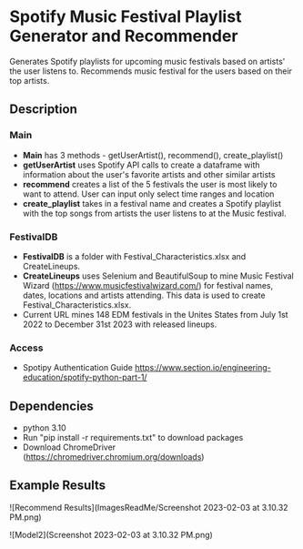 # Spotify Music Festival Playlist Generator and Recommender

Generates Spotify playlists for upcoming music festivals based on artists' the user listens to. Recommends music festival for the users based on their top artists.

## Description

### Main
- **Main** has 3 methods - getUserArtist(), recommend(), create_playlist() 
- **getUserArtist** uses Spotify API calls to create a dataframe with information about the user's favorite artists and other similar artists  
- **recommend** creates a list of the 5 festivals the user is most likely to want to attend. User can input only select time ranges and location
- **create_playlist** takes in a festival name and creates a Spotify playlist with the top songs from artists the user listens to at the Music festival.

### FestivalDB
- **FestivalDB** is a folder with Festival_Characteristics.xlsx and CreateLineups.
- **CreateLineups** uses Selenium and BeautifulSoup to mine Music Festival Wizard (https://www.musicfestivalwizard.com/) for festival names, dates, locations and artists attending. This data is used to create Festival_Characteristics.xlsx.
- Current URL mines 148 EDM festivals in the Unites States from July 1st 2022 to December 31st 2023 with released lineups.

### Access
- Spotipy Authentication Guide https://www.section.io/engineering-education/spotify-python-part-1/


## Dependencies
- python 3.10
- Run "pip install -r requirements.txt" to download packages
- Download ChromeDriver (https://chromedriver.chromium.org/downloads) 

## Example Results
![Recommend Results](ImagesReadMe/Screenshot 2023-02-03 at 3.10.32 PM.png)

![Model2](Screenshot 2023-02-03 at 3.10.32 PM.png)

